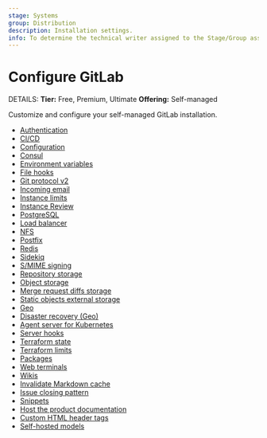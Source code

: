 ```yaml
---
stage: Systems
group: Distribution
description: Installation settings.
info: To determine the technical writer assigned to the Stage/Group associated with this page, see https://handbook.gitlab.com/handbook/product/ux/technical-writing/#assignments
---
```


# Configure GitLab

DETAILS:
**Tier:** Free, Premium, Ultimate
**Offering:** Self-managed

Customize and configure your self-managed GitLab installation.

- [Authentication](auth/index.md)
- [CI/CD](../administration/cicd/index.md)
- [Configuration](../administration/admin_area.md)
- [Consul](../administration/consul.md)
- [Environment variables](../administration/environment_variables.md)
- [File hooks](../administration/file_hooks.md)
- [Git protocol v2](../administration/git_protocol.md)
- [Incoming email](../administration/incoming_email.md)
- [Instance limits](../administration/instance_limits.md)
- [Instance Review](../administration/instance_review.md)
- [PostgreSQL](../administration/postgresql/index.md)
- [Load balancer](../administration/load_balancer.md)
- [NFS](../administration/nfs.md)
- [Postfix](../administration/reply_by_email_postfix_setup.md)
- [Redis](../administration/redis/index.md)
- [Sidekiq](../administration/sidekiq/index.md)
- [S/MIME signing](../administration/smime_signing_email.md)
- [Repository storage](../administration/repository_storage_paths.md)
- [Object storage](../administration/object_storage.md)
- [Merge request diffs storage](../administration/merge_request_diffs.md)
- [Static objects external storage](../administration/static_objects_external_storage.md)
- [Geo](../administration/geo/index.md)
- [Disaster recovery (Geo)](../administration/geo/disaster_recovery/index.md)
- [Agent server for Kubernetes](../administration/clusters/kas.md)
- [Server hooks](../administration/server_hooks.md)
- [Terraform state](../administration/terraform_state.md)
- [Terraform limits](settings/terraform_limits.md)
- [Packages](../administration/packages/index.md)
- [Web terminals](../administration/integration/terminal.md)
- [Wikis](../administration/wikis/index.md)
- [Invalidate Markdown cache](../administration/invalidate_markdown_cache.md)
- [Issue closing pattern](../administration/issue_closing_pattern.md)
- [Snippets](../administration/snippets/index.md)
- [Host the product documentation](../administration/docs_self_host.md)
- [Custom HTML header tags](../administration/custom_html_header_tags.md)
- [Self-hosted models](../administration/self_hosted_models/index.md)
